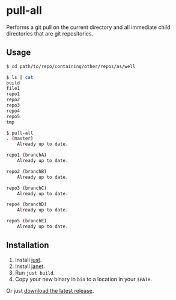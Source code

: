 # pull-all

Performs a git pull on the current directory and all immediate child directories that are git repositories.

## Usage

``` sh
$ cd path/to/repo/containing/other/repos/as/well

$ ls | cat
build
file1
repo1
repo2
repo3
repo4
repo5
tmp

$ pull-all
. (master)
    Already up to date.

repo1 (branchA)
    Already up to date.

repo2 (branchB)
    Already up to date.

repo3 (branchC)
    Already up to date.

repo4 (branchD)
    Already up to date.

repo5 (branchE)
    Already up to date.
```

## Installation

1. Install [just](https://github.com/casey/just).
2. Install [janet](https://janet-lang.org/).
3. Run `just build`.
4. Copy your new binary in `bin` to a location in your `$PATH`.

Or just [download the latest release](https://github.com/nate/pull-all/releases).
